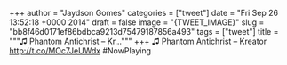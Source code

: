
+++
author = "Jaydson Gomes"
categories = ["tweet"]
date = "Fri Sep 26 13:52:18 +0000 2014"
draft = false
image = "{TWEET_IMAGE}"
slug = "bb8f46d0171ef86bdbca9213d75479187856a493"
tags = ["tweet"]
title = """♫ Phantom Antichrist – Kr..."""
+++
♫ Phantom Antichrist – Kreator http://t.co/MOc7JeUWdx #NowPlaying
